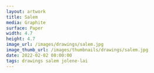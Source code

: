 ```yaml
---
layout: artwork
title: Salem
media: Graphite
surface: Paper
width: 4.7
height: 4.7
image_url: /images/drawings/salem.jpg
image_thumb_url: /images/thumbnails/drawings/salem.jpg
date: 2022-02-02 08:00:00
tags: drawings salem jolene-lai
---
```

